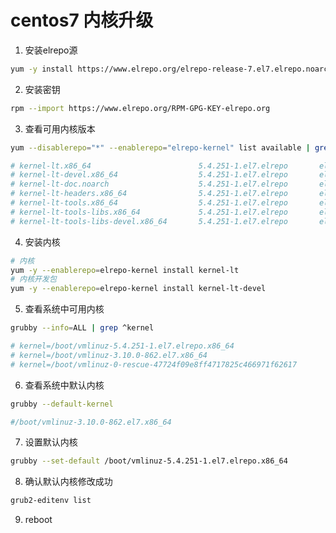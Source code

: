 # centos7 内核升级

1. 安装elrepo源
```bash
yum -y install https://www.elrepo.org/elrepo-release-7.el7.elrepo.noarch.rpm
```

2. 安装密钥
```bash
rpm --import https://www.elrepo.org/RPM-GPG-KEY-elrepo.org
```

3. 查看可用内核版本
```bash
yum --disablerepo="*" --enablerepo="elrepo-kernel" list available | grep kernel-lt

# kernel-lt.x86_64                        5.4.251-1.el7.elrepo       elrepo-kernel
# kernel-lt-devel.x86_64                  5.4.251-1.el7.elrepo       elrepo-kernel
# kernel-lt-doc.noarch                    5.4.251-1.el7.elrepo       elrepo-kernel
# kernel-lt-headers.x86_64                5.4.251-1.el7.elrepo       elrepo-kernel
# kernel-lt-tools.x86_64                  5.4.251-1.el7.elrepo       elrepo-kernel
# kernel-lt-tools-libs.x86_64             5.4.251-1.el7.elrepo       elrepo-kernel
# kernel-lt-tools-libs-devel.x86_64       5.4.251-1.el7.elrepo       elrepo-kernel
```

4. 安装内核
```bash
# 内核
yum -y --enablerepo=elrepo-kernel install kernel-lt
# 内核开发包
yum -y --enablerepo=elrepo-kernel install kernel-lt-devel
```

5. 查看系统中可用内核
```bash
grubby --info=ALL | grep ^kernel

# kernel=/boot/vmlinuz-5.4.251-1.el7.elrepo.x86_64
# kernel=/boot/vmlinuz-3.10.0-862.el7.x86_64
# kernel=/boot/vmlinuz-0-rescue-47724f09e8ff4717825c466971f62617
```

6. 查看系统中默认内核
```bash
grubby --default-kernel

#/boot/vmlinuz-3.10.0-862.el7.x86_64
```

7. 设置默认内核
```bash
grubby --set-default /boot/vmlinuz-5.4.251-1.el7.elrepo.x86_64
```

8. 确认默认内核修改成功
```bash
grub2-editenv list
```

9. reboot




